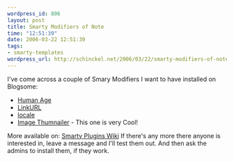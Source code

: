 ```yaml
--- 
wordpress_id: 806
layout: post
title: Smarty Modifiers of Note
time: "12:51:39"
date: 2006-03-22 12:51:39
tags: 
- smarty-templates
wordpress_url: http://schinckel.net/2006/03/22/smarty-modifiers-of-note/
---
```

I've come across a couple of Smary Modifiers I want to have installed on Blogsome: 

  * [Human Age][1]
  * [LinkURL][2]
  * [locale][3]
  * [Image Thumnailer][4] - This one is very Cool!

More available on: [Smarty Plugins Wiki][5] If there's any more there anyone is interested in, leave a message and I'll test them out. And then ask the admins to install them, if they work. 

   [1]: http://smarty.incutio.com/?page=HumanAge
   [2]: http://www.cerdmann.com/linkurl/
   [3]: http://www.bblog.com/bblog/file/branches/0.8-cvs/bblog/bBlog_plugins/modifier.locale.php
   [4]: http://www.cerdmann.com/thumb/
   [5]: http://smarty.incutio.com/?page=SmartyPlugins

